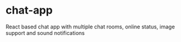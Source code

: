 # chat-app
React based chat app with multiple chat rooms, online status, image support and sound notifications

